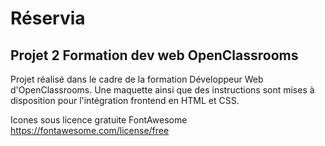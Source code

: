 # Réservia
## Projet 2 Formation dev web OpenClassrooms

Projet réalisé dans le cadre de la formation Développeur Web d'OpenClassrooms.
Une maquette ainsi que des instructions sont mises à disposition pour l'intégration frontend en HTML et CSS.

Icones sous licence gratuite FontAwesome
https://fontawesome.com/license/free
